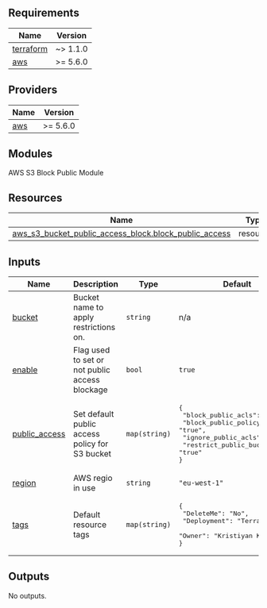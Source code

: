 ## Requirements

| Name                                                                     | Version  |
| ------------------------------------------------------------------------ | -------- |
| <a name="requirement_terraform"></a> [terraform](#requirement_terraform) | ~> 1.1.0 |
| <a name="requirement_aws"></a> [aws](#requirement_aws)                   | >= 5.6.0 |

## Providers

| Name                                             | Version  |
| ------------------------------------------------ | -------- |
| <a name="provider_aws"></a> [aws](#provider_aws) | >= 5.6.0 |

## Modules

AWS S3 Block Public Module

## Resources

| Name                                                                                                                                                               | Type     |
| ------------------------------------------------------------------------------------------------------------------------------------------------------------------ | -------- |
| [aws_s3_bucket_public_access_block.block_public_access](https://registry.terraform.io/providers/hashicorp/aws/latest/docs/resources/s3_bucket_public_access_block) | resource |

## Inputs

| Name                                                                     | Description                                    | Type          | Default                                                                                                                                                       | Required |
| ------------------------------------------------------------------------ | ---------------------------------------------- | ------------- | ------------------------------------------------------------------------------------------------------------------------------------------------------------- | :------: |
| <a name="input_bucket"></a> [bucket](#input_bucket)                      | Bucket name to apply restrictions on.          | `string`      | n/a                                                                                                                                                           |   yes    |
| <a name="input_enable"></a> [enable](#input_enable)                      | Flag used to set or not public access blockage | `bool`        | `true`                                                                                                                                                        |    no    |
| <a name="input_public_access"></a> [public_access](#input_public_access) | Set default public access policy for S3 bucket | `map(string)` | <pre>{<br> "block_public_acls": "true",<br> "block_public_policy": "true",<br> "ignore_public_acls": "true",<br> "restrict_public_buckets": "true"<br>}</pre> |    no    |
| <a name="input_region"></a> [region](#input_region)                      | AWS regio in use                               | `string`      | `"eu-west-1"`                                                                                                                                                 |    no    |
| <a name="input_tags"></a> [tags](#input_tags)                            | Default resource tags                          | `map(string)` | <pre>{<br> "DeleteMe": "No",<br> "Deployment": "Terraform",<br> "Owner": "Kristiyan Kalugerov"<br>}</pre>                                                     |    no    |

## Outputs

No outputs.
